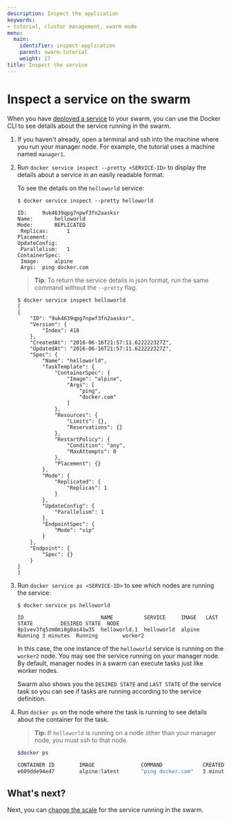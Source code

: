 ```yaml
---
description: Inspect the application
keywords:
- tutorial, cluster management, swarm mode
menu:
  main:
    identifier: inspect-application
    parent: swarm-tutorial
    weight: 17
title: Inspect the service
---
```


# Inspect a service on the swarm

When you have [deployed a service](deploy-service.md) to your swarm, you can use
the Docker CLI to see details about the service running in the swarm.

1. If you haven't already, open a terminal and ssh into the machine where you
run your manager node. For example, the tutorial uses a machine named
`manager1`.

2. Run `docker service inspect --pretty <SERVICE-ID>` to display the details
about a service in an easily readable format.

    To see the details on the `helloworld` service:

    ```
    $ docker service inspect --pretty helloworld

    ID:		9uk4639qpg7npwf3fn2aasksr
    Name:		helloworld
    Mode:		REPLICATED
     Replicas:		1
    Placement:
    UpdateConfig:
     Parallelism:	1
    ContainerSpec:
     Image:		alpine
     Args:	ping docker.com
    ```

    >**Tip**: To return the service details in json format, run the same command
    without the `--pretty` flag.

    ```
    $ docker service inspect helloworld
    [
    {
        "ID": "9uk4639qpg7npwf3fn2aasksr",
        "Version": {
            "Index": 418
        },
        "CreatedAt": "2016-06-16T21:57:11.622222327Z",
        "UpdatedAt": "2016-06-16T21:57:11.622222327Z",
        "Spec": {
            "Name": "helloworld",
            "TaskTemplate": {
                "ContainerSpec": {
                    "Image": "alpine",
                    "Args": [
                        "ping",
                        "docker.com"
                    ]
                },
                "Resources": {
                    "Limits": {},
                    "Reservations": {}
                },
                "RestartPolicy": {
                    "Condition": "any",
                    "MaxAttempts": 0
                },
                "Placement": {}
            },
            "Mode": {
                "Replicated": {
                    "Replicas": 1
                }
            },
            "UpdateConfig": {
                "Parallelism": 1
            },
            "EndpointSpec": {
                "Mode": "vip"
            }
        },
        "Endpoint": {
            "Spec": {}
        }
    }
    ]
    ```

4. Run `docker service ps <SERVICE-ID>` to see which nodes are running the
service:

    ```
    $ docker service ps helloworld

    ID                         NAME          SERVICE     IMAGE   LAST STATE         DESIRED STATE  NODE
    8p1vev3fq5zm0mi8g0as41w35  helloworld.1  helloworld  alpine  Running 3 minutes  Running        worker2
    ```

    In this case, the one instance of the `helloworld` service is running on the
    `worker2` node. You may see the service running on your manager node. By
    default, manager nodes in a swarm can execute tasks just like worker nodes.

    Swarm also shows you the `DESIRED STATE` and `LAST STATE` of the service
    task so you can see if tasks are running according to the service
    definition.

4. Run `docker ps` on the node where the task is running to see details about
the container for the task.

    >**Tip**: If `helloworld` is running on a node other than your manager node,
    you must ssh to that node.

    ```bash
    $docker ps

    CONTAINER ID        IMAGE               COMMAND             CREATED             STATUS              PORTS               NAMES
    e609dde94e47        alpine:latest       "ping docker.com"   3 minutes ago       Up 3 minutes                            helloworld.1.8p1vev3fq5zm0mi8g0as41w35
    ```

## What's next?

Next, you can [change the scale](scale-service.md) for the service running in
the swarm.
